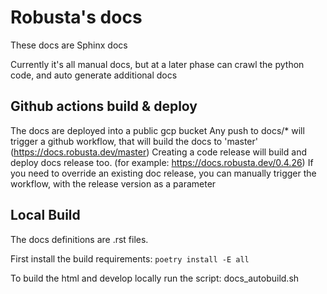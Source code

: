 # Robusta's docs
These docs are Sphinx docs

Currently it's all manual docs, but at a later phase can crawl the python code, and auto generate additional docs

## Github actions build & deploy
The docs are deployed into a public gcp bucket
Any push to docs/* will trigger a github workflow, that will build the docs to 'master' (https://docs.robusta.dev/master)
Creating a code release will build and deploy docs release too. (for example: https://docs.robusta.dev/0.4.26)
If you need to override an existing doc release, you can manually trigger the workflow, with the release version as a parameter

## Local Build

The docs definitions are .rst files.

First install the build requirements:
`poetry install -E all`

To build the html and develop locally run the script:
docs_autobuild.sh 
